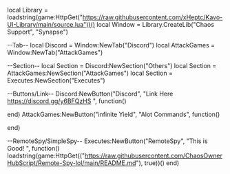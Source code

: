 
local Library = loadstring(game:HttpGet("https://raw.githubusercontent.com/xHeptc/Kavo-UI-Library/main/source.lua"))()
local Window = Library.CreateLib("Chaos Support", "Synapse")

--Tab--
local Discord = Window:NewTab("Discord")
local AttackGames = Window:NewTab("AttackGames")


--Section--
local Section = Discord:NewSection("Others")
local Section = AttackGames:NewSection("AttackGames")
local Section = Executes:NewSection("Executes")


--Buttons/Link--
Discord:NewButton("Discord", "Link Here https://discord.gg/y6BFQzHS ", function()
    
end)
AttackGames:NewButton("infinite Yield", "Alot Commands", function()
    
end)

--RemoteSpy/SimpleSpy--
Executes:NewButton("RemoteSpy", "This is Good! ", function()
    loadstring(game:HttpGet(("https://raw.githubusercontent.com/ChaosOwnerHubScript/Remote-Spy-lol/main/README.md"), true))()
end)
